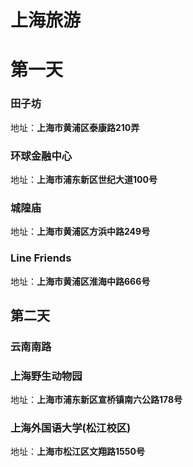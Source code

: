# 上海旅游

# 第一天

### 田子坊

地址：**上海市黄浦区泰康路210弄**



### 环球金融中心

地址：**上海市浦东新区世纪大道100号**



### 城隍庙

地址：**上海市黄浦区方浜中路249号**



### Line Friends

地址：**上海市黄浦区淮海中路666号**

## 第二天

### 云南南路



### 上海野生动物园

地址：**上海市浦东新区宣桥镇南六公路178号**



### 上海外国语大学(松江校区)

地址：**上海市松江区文翔路1550号**